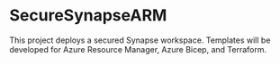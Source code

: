 # SecureSynapseARM

This project deploys a secured Synapse workspace. Templates will be developed for Azure Resource Manager, Azure Bicep, and Terraform.

